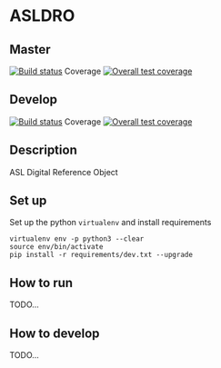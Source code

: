 # ASLDRO


## Master
[![Build status](https://git.goldstandardphantoms.com/GSP/software/asldro/badges/master/build.svg)](https://git.goldstandardphantoms.com/GSP/software/asldro/commits/master)
Coverage [![Overall test coverage](https://git.goldstandardphantoms.com/GSP/software/asldro/badges/master/coverage.svg)](https://git.goldstandardphantoms.com/GSP/software/asldro/pipelines)

## Develop
[![Build status](https://git.goldstandardphantoms.com/GSP/software/asldro/badges/develop/build.svg)](https://git.goldstandardphantoms.com/GSP/software/asldro/commits/develop)
Coverage [![Overall test coverage](https://git.goldstandardphantoms.com/GSP/software/asldro/badges/develop/coverage.svg)](https://git.goldstandardphantoms.com/GSP/software/asldro/pipelines)


## Description

ASL Digital Reference Object


## Set up

Set up the python `virtualenv` and install requirements

    virtualenv env -p python3 --clear
    source env/bin/activate
    pip install -r requirements/dev.txt --upgrade


## How to run

TODO...


## How to develop

TODO...